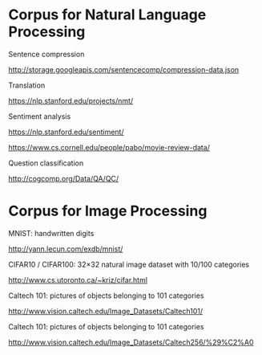 # Corpus for Natural Language Processing

Sentence compression

http://storage.googleapis.com/sentencecomp/compression-data.json

Translation 

https://nlp.stanford.edu/projects/nmt/

Sentiment analysis 

https://nlp.stanford.edu/sentiment/

https://www.cs.cornell.edu/people/pabo/movie-review-data/

Question classification 

http://cogcomp.org/Data/QA/QC/


# Corpus for Image Processing

MNIST: handwritten digits

http://yann.lecun.com/exdb/mnist/

CIFAR10 / CIFAR100: 32×32 natural image dataset with 10/100 categories

http://www.cs.utoronto.ca/~kriz/cifar.html

Caltech 101: pictures of objects belonging to 101 categories

http://www.vision.caltech.edu/Image_Datasets/Caltech101/

Caltech 101: pictures of objects belonging to 101 categories

http://www.vision.caltech.edu/Image_Datasets/Caltech256/%29%C2%A0









